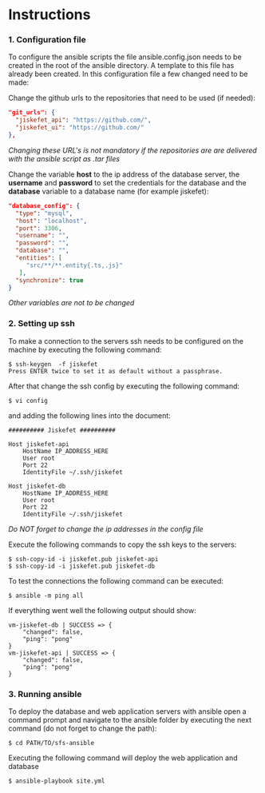 # Instructions
### 1. Configuration file
To configure the ansible scripts the file ansible.config.json needs to be created in the root of the ansible directory.
A template to this file has already been created. In this configuration file a few changed need to be made:

Change the github urls to the repositories that need to be used (if needed):
```json
"git_urls": {
  "jiskefet_api": "https://github.com/",
  "jiskefet_ui": "https://github.com/"
},
```
*Changing these URL's is not mandatory if the repositories are are delivered with the ansible script as .tar files*

Change the variable **host** to the ip address of the database server, the **username** and **password** to set the 
credentials for the database and the **database** variable to a database name (for example jiskefet):
```json
"database_config": {
  "type": "mysql",
  "host": "localhost",
  "port": 3306,
  "username": "",
  "password": "",
  "database": "",
  "entities": [
     "src/**/**.entity{.ts,.js}"
   ],
  "synchronize": true
}
```
*Other variables are not to be changed*

### 2. Setting up ssh
To make a connection to the servers ssh needs to be configured on the machine by executing the following command:
```
$ ssh-keygen  -f jiskefet
Press ENTER twice to set it as default without a passphrase.
```
After that change the ssh config by executing the following command:
```
$ vi config
```
and adding the following lines into the document:
```
########## Jiskefet ##########

Host jiskefet-api
    HostName IP_ADDRESS_HERE
    User root
    Port 22
    IdentityFile ~/.ssh/jiskefet

Host jiskefet-db
    HostName IP_ADDRESS_HERE
    User root
    Port 22
    IdentityFile ~/.ssh/jiskefet
```
*Do NOT forget to change the ip addresses in the config file*

Execute the following commands to copy the ssh keys to the servers:
```
$ ssh-copy-id -i jiskefet.pub jiskefet-api
$ ssh-copy-id -i jiskefet.pub jiskefet-db
```

To test the connections the following command can be executed:
```
$ ansible -m ping all
```

If everything went well the following output should show:
```
vm-jiskefet-db | SUCCESS => {
    "changed": false, 
    "ping": "pong"
}
vm-jiskefet-api | SUCCESS => {
    "changed": false, 
    "ping": "pong"
}
```

### 3. Running ansible
To deploy the database and web application servers with ansible open a command prompt and navigate to the ansible folder
by executing the next command (do not forget to change the path):
```
$ cd PATH/TO/sfs-ansible
```

Executing the following command will deploy the web application and database
```
$ ansible-playbook site.yml
```

